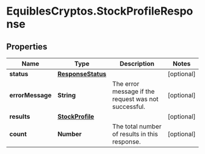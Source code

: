 # EquiblesCryptos.StockProfileResponse

## Properties
Name | Type | Description | Notes
------------ | ------------- | ------------- | -------------
**status** | [**ResponseStatus**](ResponseStatus.md) |  | [optional] 
**errorMessage** | **String** | The error message if the request was not successful. | [optional] 
**results** | [**StockProfile**](StockProfile.md) |  | [optional] 
**count** | **Number** | The total number of results in this response. | [optional] 

